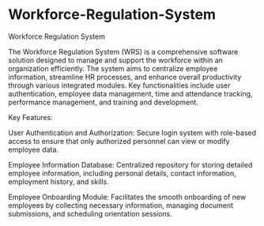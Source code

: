 # Workforce-Regulation-System

Workforce Regulation System

The Workforce Regulation System (WRS) is a comprehensive software solution designed to manage and support the workforce within an organization efficiently. The system aims to centralize employee information, streamline HR processes, and enhance overall productivity through various integrated modules. Key functionalities include user authentication, employee data management, time and attendance tracking, performance management, and training and development.

Key Features:

User Authentication and Authorization: Secure login system with role-based access to ensure that only authorized personnel can view or modify employee data.

Employee Information Database: Centralized repository for storing detailed employee information, including personal details, contact information, employment history, and skills.

Employee Onboarding Module: Facilitates the smooth onboarding of new employees by collecting necessary information, managing document submissions, and scheduling orientation sessions.
